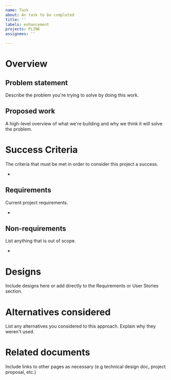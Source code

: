```yaml
---
name: Task
about: An task to be completed
title: ''
labels: enhancement
projects: PLINK
assignees: ''

---
```


# Overview

## Problem statement

Describe the problem you're trying to solve by doing this work.

## Proposed work

A high-level overview of what we're building and why we think it will
solve the problem.

# Success Criteria

The criteria that must be met in order to consider this project a success.

*

## Requirements

Current project requirements.

*

## Non-requirements

List anything that is out of scope.

*

# Designs

Include designs here or add directly to the Requirements or User Stories
section.

# Alternatives considered

List any alternatives you considered to this approach. Explain why they
weren't used.

# Related documents

Include links to other pages as necessary (e.g technical design doc,
project proposal, etc.)